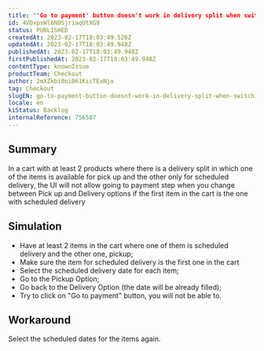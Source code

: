 ```yaml
---
title: ""Go to payment' button doesn't work in delivery split when switching between Delivery and Pick up options"
id: 4VDxpsWl6N0SjriaqUtXG9
status: PUBLISHED
createdAt: 2023-02-17T18:03:49.526Z
updatedAt: 2023-02-17T18:03:49.948Z
publishedAt: 2023-02-17T18:03:49.948Z
firstPublishedAt: 2023-02-17T18:03:49.948Z
contentType: knownIssue
productTeam: Checkout
author: 2mXZkbi0oi061KicTExNjo
tag: Checkout
slugEN: go-to-payment-button-doesnt-work-in-delivery-split-when-switching-between-delivery-and-pick-up-options
locale: en
kiStatus: Backlog
internalReference: 756587
---
```


## Summary


In a cart with at least 2 products where there is a delivery split in which one of the items is available for pick up and the other only for scheduled delivery, the UI will not allow going to payment step when you change between Pick up and Delivery options if the first item in the cart is the one with scheduled delivery


##

## Simulation



- Have at least 2 items in the cart where one of them is scheduled delivery and the other one, pickup;
- Make sure the item for scheduled delivery is the first one in the cart
- Select the scheduled delivery date for each item;
- Go to the Pickup Option;
- Go back to the Delivery Option (the date will be already filled);
- Try to click on "Go to payment" button, you will not be able to.


##

## Workaround


Select the scheduled dates for the items again.




